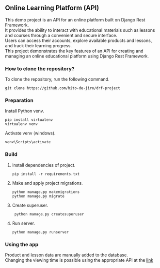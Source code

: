 ## Online Learning Platform (API)
This demo project is an API for an online platform built on Django Rest Framework.<br>
It provides the ability to interact with educational materials such as lessons and courses through a convenient and secure interface.<br>
Users can access their accounts, explore available products and lessons, and track their learning progress.<br>
This project demonstrates the key features of an API for creating and managing an online educational platform using Django Rest Framework.
### How to clone the repository?
To clone the repository, run the following command.
```shell
git clone https://github.com/hito-de-jiro/drf-project
```
### Preparation
Install Python venv.
```shell
pip install virtualenv
virtualenv venv
```
Activate venv (windows).
```shell
venv\Scripts\activate
```
### Build
1. Install dependencies of project.
   ```shell
   pip install -r requirements.txt
   ```
2. Make and apply project migrations.
   ```shell
   python manage.py makemigrations
   python manage.py migrate
   ```
3. Create superuser.
   ```shell
    python manage.py createsuperuser
   ```
4. Run server.
   ```shell
   python manage.py runserver
   ```
### Using the app
Product and lesson data are manually added to the database.<br>
Changing the viewing time is possible using the appropriate API at the [link](http://127.0.0.1:8000/api/v1/update-lesson/) <br>
